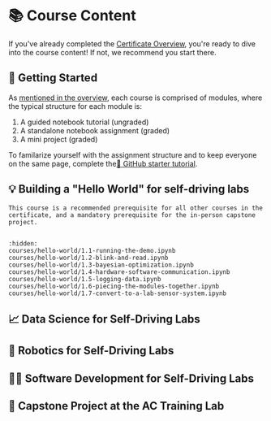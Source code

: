 # 📚 Course Content

<!-- All modules, all on one page via nbgallery? -->

If you've already completed the [Certificate Overview](certificate-framework.md), you're ready to dive into the course content! If not, we recommend you start there.

## 🚀 Getting Started
As [mentioned in the overview](/courses/hello-world/overview.html#course-assessments-and-grading-schema), each course is comprised of modules, where the typical structure for each module is:

1. A guided notebook tutorial (ungraded)
2. A standalone notebook assignment (graded)
3. A mini project (graded)

To familarize yourself with the assignment structure and to keep everyone on the same page, complete the[🔗 GitHub starter tutorial](https://github.com/AC-Classroom/github-starter-course).

<!-- If you've reached this point, and you're wondering what a self-driving lab is in the first place, watch [▶️ "The Future of Chemistry is Self-driving"](). *TODO: Video needs to be edited and uploaded to YouTube. Add this as an embedded iframe perhaps* -->

## 💡 Building a "Hello World" for self-driving labs
```{note}
This course is a recommended prerequisite for all other courses in the certificate, and a mandatory prerequisite for the in-person capstone project.
```

```{include} courses/hello-world/description.md
```

```{nbgallery}
:hidden:
courses/hello-world/1.1-running-the-demo.ipynb
courses/hello-world/1.2-blink-and-read.ipynb
courses/hello-world/1.3-bayesian-optimization.ipynb
courses/hello-world/1.4-hardware-software-communication.ipynb
courses/hello-world/1.5-logging-data.ipynb
courses/hello-world/1.6-piecing-the-modules-together.ipynb
courses/hello-world/1.7-convert-to-a-lab-sensor-system.ipynb
```

## 📈 Data Science for Self-Driving Labs

## 🦾 Robotics for Self-Driving Labs

## 🧑‍💻 Software Development for Self-Driving Labs

## 🏢 Capstone Project at the AC Training Lab
